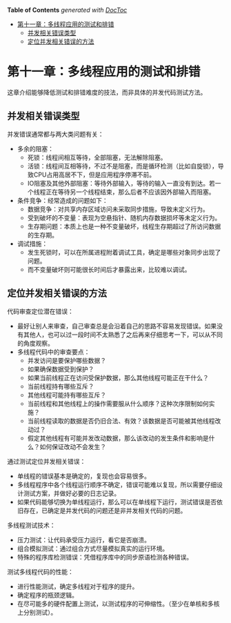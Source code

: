 <!-- START doctoc generated TOC please keep comment here to allow auto update -->
<!-- DON'T EDIT THIS SECTION, INSTEAD RE-RUN doctoc TO UPDATE -->
**Table of Contents**  *generated with [DocToc](https://github.com/thlorenz/doctoc)*

- [第十一章：多线程应用的测试和排错](#%E7%AC%AC%E5%8D%81%E4%B8%80%E7%AB%A0%E5%A4%9A%E7%BA%BF%E7%A8%8B%E5%BA%94%E7%94%A8%E7%9A%84%E6%B5%8B%E8%AF%95%E5%92%8C%E6%8E%92%E9%94%99)
  - [并发相关错误类型](#%E5%B9%B6%E5%8F%91%E7%9B%B8%E5%85%B3%E9%94%99%E8%AF%AF%E7%B1%BB%E5%9E%8B)
  - [定位并发相关错误的方法](#%E5%AE%9A%E4%BD%8D%E5%B9%B6%E5%8F%91%E7%9B%B8%E5%85%B3%E9%94%99%E8%AF%AF%E7%9A%84%E6%96%B9%E6%B3%95)

<!-- END doctoc generated TOC please keep comment here to allow auto update -->

# 第十一章：多线程应用的测试和排错

这章介绍能够降低测试和排错难度的技法，而非具体的并发代码测试方法。

## 并发相关错误类型

并发错误通常都与两大类问题有关：
- 多余的阻塞：
    - 死锁：线程间相互等待，全部阻塞，无法解除阻塞。
    - 活锁：线程间互相等待，不过不是阻塞，而是循环检测（比如自旋锁），导致CPU占用高居不下，但是应用程序停滞不前。
    - IO阻塞及其他外部阻塞：等待外部输入，等待的输入一直没有到达。若一个线程正在等待另一个线程结束，那么后者不应该因外部输入而阻塞。
- 条件竞争：经常造成的问题如下：
    - 数据竞争：对共享内存区域访问未采取同步措施，导致未定义行为。
    - 受到破坏的不变量：表现为空悬指针、随机内存数据损坏等未定义行为。
    - 生存期问题：本质上也是一种不变量破坏，线程生存期超过了所访问数据的生存期。
- 调试措施：
    - 发生死锁时，可以在所属进程附着调试工具，确定是哪些对象同步出现了问题。
    - 而不变量破坏则可能很长时间后才暴露出来，比较难以调试。

## 定位并发相关错误的方法

代码审查定位潜在错误：
- 最好让别人来审查，自己审查总是会沿着自己的思路不容易发现错误。如果没有其他人，也可以过一段时间不太熟悉了之后再来仔细思考一下，可以从不同的角度观察。
- 多线程代码中的审查要点：
    - 并发访问是要保护哪些数据？
    - 如果确保数据受到保护？
    - 如果当前线程正在访问受保护数据，那么其他线程可能正在干什么？
    - 当前线程持有哪些互斥？
    - 其他线程可能持有哪些互斥？
    - 当前线程和其他线程上的操作需要服从什么顺序？这种次序限制如何实施？
    - 当前线程读取的数据是否仍旧合法、有效？该数据是否可能被其他线程改动过？
    - 假定其他线程有可能并发改动数据，那么该改动的发生条件和影响是什么？如何保证改动不会发生？

通过测试定位并发相关错误：
- 单线程的错误基本是确定的，复现也会容易很多。
- 多线程程序中各个线程运行顺序不确定，错误可能难以复现，所以需要仔细设计测试方案，并做好必要的日志记录。
- 如果代码能够切换为单线程运行，那么可以在单线程下运行，测试错误是否依旧存在，已确定是并发代码的问题还是非并发相关代码的问题。

多线程测试技术：
- 压力测试：让代码承受压力运行，看它是否崩溃。
- 组合模拟测试：通过组合方式尽量模拟真实的运行环境。
- 特殊的程序库检测错误：凭借程序库中的同步原语检测各种错误。

测试多线程代码的性能：
- 进行性能测试，确定多线程对于程序的提升。
- 确定程序的瓶颈逻辑。
- 在尽可能多的硬件配置上测试，以测试程序的可伸缩性。（至少在单核和多核上分别测试）。
